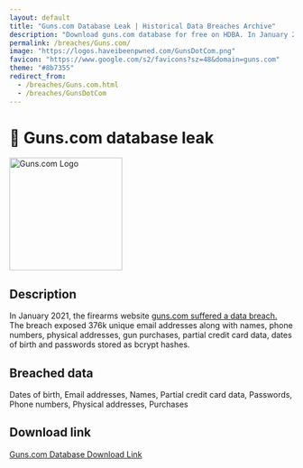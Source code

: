 ```yaml
---
layout: default
title: "Guns.com Database Leak | Historical Data Breaches Archive"
description: "Download guns.com database for free on HDBA. In January 2021, the firearms website guns.com suffered a data breach."
permalink: /breaches/Guns.com/
image: "https://logos.haveibeenpwned.com/GunsDotCom.png"
favicon: "https://www.google.com/s2/favicons?sz=48&domain=guns.com"
theme: "#8b7355"
redirect_from:
  - /breaches/Guns.com.html
  - /breaches/GunsDotCom
---
```


# 🔫 Guns.com database leak

<img src="https://logos.haveibeenpwned.com/GunsDotCom.png" alt="Guns.com Logo" width="200" height="200">

## Description
In January 2021, the firearms website <a href="https://redirect.trace.rip/?url=https://www.databreachtoday.com/delivery-hero-confirms-foodora-data-breach-a-14435" target="_blank" rel="noopener">guns.com suffered a data breach.</a> The breach exposed 376k unique email addresses along with names, phone numbers, physical addresses, gun purchases, partial credit card data, dates of birth and passwords stored as bcrypt hashes.

## Breached data

Dates of birth, Email addresses, Names, Partial credit card data, Passwords, Phone numbers, Physical addresses, Purchases

## Download link

[Guns.com Database Download Link](https://redirect.trace.rip/?url=https://buzzheavier.com/bfu95pzume2l)
